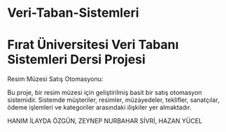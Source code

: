 # Veri-Taban-Sistemleri
# Fırat Üniversitesi Veri Tabanı Sistemleri Dersi Projesi
Resim Müzesi Satış Otomasyonu:

Bu proje, bir resim müzesi için geliştirilmiş basit bir satış otomasyon sistemidir. Sistemde müşteriler, resimler, müzayedeler, teklifler, sanatçılar, ödeme işlemleri ve kategoriler arasındaki ilişkiler yer almaktadır.

HANIM İLAYDA ÖZGÜN, ZEYNEP NURBAHAR SİVRİ, HAZAN YÜCEL 
